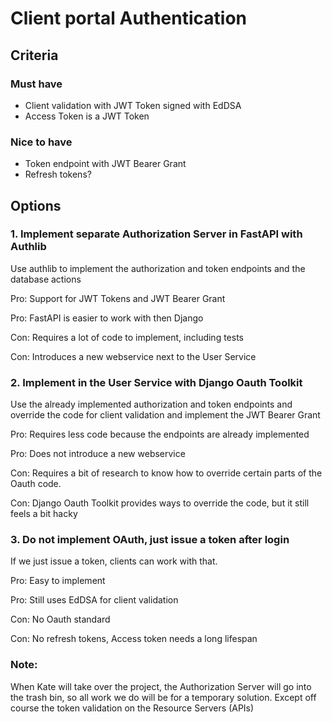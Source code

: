 # Client portal Authentication


## Criteria

### Must have

- Client validation with JWT Token signed with EdDSA
- Access Token is a JWT Token

### Nice to have

- Token endpoint with JWT Bearer Grant
- Refresh tokens?

## Options

### 1. Implement separate Authorization Server in FastAPI with Authlib

Use authlib to implement the authorization and token endpoints and
the database actions

Pro: Support for JWT Tokens and JWT Bearer Grant

Pro: FastAPI is easier to work with then Django

Con: Requires a lot of code to implement, including tests

Con: Introduces a new webservice next to the User Service

### 2. Implement in the User Service with Django Oauth Toolkit

Use the already implemented authorization and token endpoints and 
override the code for client validation and implement the JWT Bearer Grant

Pro: Requires less code because the endpoints are already implemented

Pro: Does not introduce a new webservice

Con: Requires a bit of research to know how to override certain parts of the Oauth code.

Con: Django Oauth Toolkit provides ways to override the code,
but it still feels a bit hacky

### 3. Do not implement OAuth, just issue a token after login

If we just issue a token, clients can work with that.

Pro: Easy to implement

Pro: Still uses EdDSA for client validation

Con: No Oauth standard

Con: No refresh tokens, Access token needs a long lifespan

### Note:

When Kate will take over the project, the Authorization Server will go into the 
trash bin, so all work we do will be for a temporary solution. Except off course the
token validation on the Resource Servers (APIs)